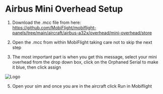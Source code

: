 
# Airbus Mini Overhead Setup

1. Download the .mcc file from here: https://github.com/MobiFlight/mobiflight-panels/tree/main/aircraft/airbus-a32x/overhead/mini-overhead/store

2.	Open the .mcc from within MobiFlight taking care not to skip the next step

3.	The most important part is when you get this message, select your mini overhead from the drop down box, click on the Orphaned Serial to make it blue, then click assign



![Logo](https://github.com/MobiFlight/mobiflight-panels/blob/main/aircraft/airbus-a32x/overhead/mini-overhead/store/mf.jpg?raw=true)

5.	Open your sim and once you are in the aircraft click Run in Mobiflight
